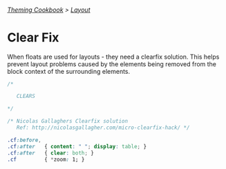 ###### [Theming Cookbook](../index.md)  >  [Layout](./index.md)

# Clear Fix

When floats are used for layouts - they need a clearfix solution. This helps prevent layout problems caused by the elements being removed from the block context of the surrounding elements.

```css
/*

   CLEARS

*/

/* Nicolas Gallaghers Clearfix solution
   Ref: http://nicolasgallagher.com/micro-clearfix-hack/ */

.cf:before,
.cf:after   { content: " "; display: table; }
.cf:after   { clear: both; }
.cf         { *zoom: 1; }

```
